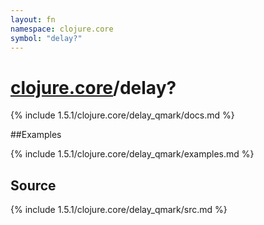 ```yaml
---
layout: fn
namespace: clojure.core
symbol: "delay?"
---
```


# [clojure.core](../)/delay?

{% include 1.5.1/clojure.core/delay_qmark/docs.md %}

##Examples

{% include 1.5.1/clojure.core/delay_qmark/examples.md %}
## Source
{% include 1.5.1/clojure.core/delay_qmark/src.md %}

